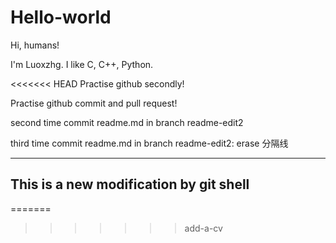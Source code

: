 ﻿# Hello-world

Hi, humans!

I'm Luoxzhg. I like C, C++, Python.

<<<<<<< HEAD
Practise github secondly!

Practise github commit and pull request!

second time commit readme.md in branch readme-edit2

third time commit readme.md in branch readme-edit2: erase 分隔线

---
## This is a new modification by git shell

=======
>>>>>>> add-a-cv
